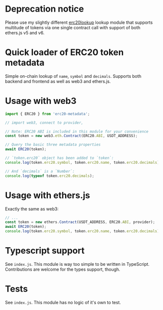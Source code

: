 # Deprecation notice

Please use my slightly different [erc20lookup](https://github.com/egorFiNE/erc20lookup) lookup module that supports multitude of tokens via one single contract call with support of both ethers.js v5 and v6.

# Quick loader of ERC20 token metadata

Simple on-chain lookup of `name`, `symbol` and `decimals`. Supports both backend and frontend as well as web3 and ethers.js.

# Usage with web3

```javascript
import { ERC20 } from 'erc20-metadata';

// import web3, connect to provider,

// Note: ERC20 ABI is included in this module for your convenience
const token = new web3.eth.Contract(ERC20.ABI, USDT_ADDRESS);

// Query the basic three metadata properties
await ERC20(token);

// `token.erc20` object has been added to `token`:
console.log(token.erc20.symbol, token.erc20.name, token.erc20.decimals);

// And `decimals` is a `Number`:
console.log(typeof token.erc20.decimals);
```

# Usage with ethers.js

Exactly the same as web3:

```javascript
// ...
const token = new ethers.Contract(USDT_ADDRESS, ERC20.ABI, provider);
await ERC20(token);
console.log(token.erc20.symbol, token.erc20.name, token.erc20.decimals);
```

# Typescript support

See `index.js`. This module is way too simple to be written in TypeScript. Contributions are welcome for the types support, though.

# Tests

See `index.js`. This module has no logic of it's own to test.

